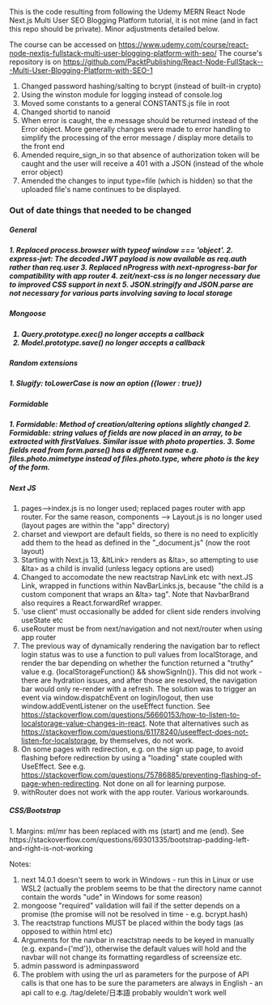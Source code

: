 This is the code resulting from following the Udemy MERN React Node Next.js Multi User SEO Blogging Platform tutorial, it is not mine (and in fact this repo should be private). Minor adjustments detailed below.

The course can be accessed on https://www.udemy.com/course/react-node-nextjs-fullstack-multi-user-blogging-platform-with-seo/
The course's repository is on https://github.com/PacktPublishing/React-Node-FullStack---Multi-User-Blogging-Platform-with-SEO-1

1. Changed password hashing/salting to bcrypt (instead of built-in crypto)
2. Using the winston module for logging instead of console.log
3. Moved some constants to a general CONSTANTS.js file in root
4. Changed shortid to nanoid
5. When error is caught, the e.message should be returned instead of the Error object. More generally changes were made to error handling to simplify the processing of the error message / display more details to the front end
6. Amended require_sign_in so that absence of authorization token will be caught and the user will receive a 401 with a JSON (instead of the whole error object)
7. Amended the changes to input type=file (which is hidden) so that the uploaded file's name continues to be displayed.

<h3>Out of date things that needed to be changed</h3>

<h5>General<h5>
1. Replaced process.browser with typeof window === 'object'.
2. express-jwt: The decoded JWT payload is now available as req.auth rather than req.user
3. Replaced nProgress with next-nprogress-bar for compatibility with app router
4. zeit/next-css is no longer necessary due to improved CSS support in next
5. JSON.stringify and JSON.parse are not necessary for various parts involving saving to local storage

<h5>Mongoose<h5>

1. Query.prototype.exec() no longer accepts a callback
2. Model.prototype.save() no longer accepts a callback

<h5>Random extensions<h5>
1. Slugify: toLowerCase is now an option ({lower : true})

<h5>Formidable<h5>
1. Formidable: Method of creation/altering options slightly changed
2. Formidable: string values of fields are now placed in an array, to be extracted with firstValues. Similar issue with photo properties. 
3. Some fields read from form.parse() has a different name e.g. files.photo.mimetype instead of files.photo.type, where photo is the key of the form.

<h5>Next JS</h5>

1. pages-->index.js is no longer used; replaced pages router with app router. For the same reason, components --> Layout.js is no longer used (layout pages are within the "app" directory)
2. charset and viewport are default fields, so there is no need to explicitly add them to the head as defined in the "_document.js" (now the root layout)
3. Starting with Next.js 13, &ltLink> renders as &lta>, so attempting to use &lta> as a child is invalid (unless legacy options are used)
4. Changed to accomodate the new reactstrap NavLink etc with next.JS Link, wrapped in functions within NavBarLinks.js, because "the child is a custom component that wraps an &lta> tag". Note that NavbarBrand also requires a React.forwardRef wrapper. 
5. 'use client' must occasionally be added for client side renders involving useState etc
6. useRouter must be from next/navigation and not next/router when using app router
7. The previous way of dynamically rendering the navigation bar to reflect login status was to use a function to pull values from localStorage, and render the bar depending on whether the function returned a "truthy" value e.g. {localStorageFunction() && showSignIn()}. This did not work - there are hydration issues, and after those are resolved, the navigation bar would only re-render with a refresh. The solution was to trigger an event via window.dispatchEvent on login/logout, then use window.addEventListener on the useEffect function. See https://stackoverflow.com/questions/56660153/how-to-listen-to-localstorage-value-changes-in-react. Note that alternatives such as https://stackoverflow.com/questions/61178240/useeffect-does-not-listen-for-localstorage, by themselves, do not work. 
8. On some pages with redirection, e.g. on the sign up page, to avoid flashing before redirection by using a "loading" state coupled with UseEffect. See e.g. https://stackoverflow.com/questions/75786885/preventing-flashing-of-page-when-redirecting. Not done on all for learning purpose.
9. withRouter does not work with the app router. Various workarounds. 

<h5>CSS/Bootstrap</h5>
1. Margins: ml/mr has been replaced with ms (start) and me (end). See https://stackoverflow.com/questions/69301335/bootstrap-padding-left-and-right-is-not-working

Notes:
1. next 14.0.1 doesn't seem to work in Windows - run this in Linux or use WSL2 (actually the problem seems to be that the directory name cannot contain the words "ude" in Windows for some reason) 
2. mongoose "required" validation will fail if the setter depends on a promise (the promise will not be resolved in time - e.g. bcrypt.hash)
3. The reactstrap functions MUST be placed within the body tags (as opposed to within html etc)
4. Arguments for the navbar in reactstrap needs to be keyed in manually (e.g. expand={'md'}), otherwise the default values will hold and the navbar will not change its formatting regardless of screensize etc.
5. admin password is adminpassword
6. The problem with using the url as parameters for the purpose of API calls is that one has to be sure the parameters are always in English - an api call to e.g. /tag/delete/日本語 probably wouldn't work well